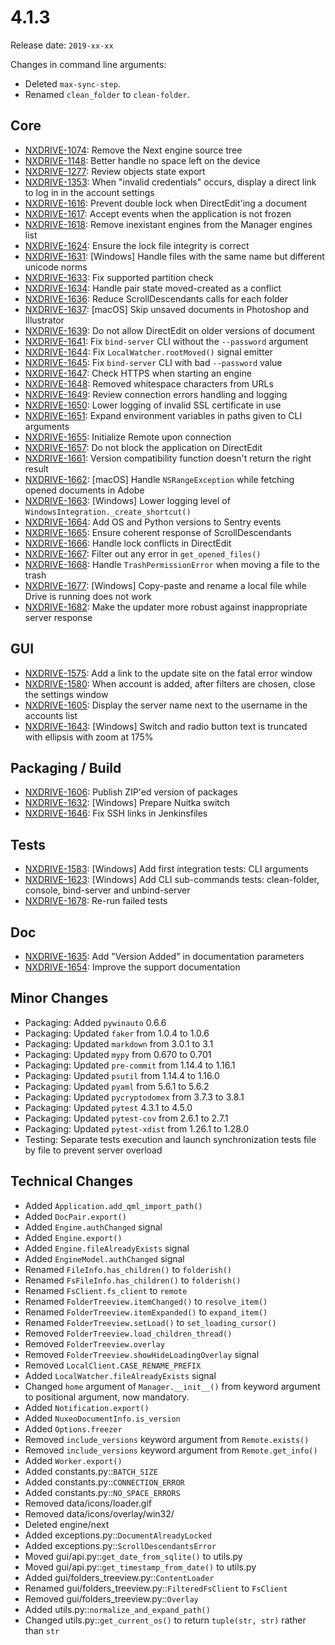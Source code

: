 # 4.1.3

Release date: `2019-xx-xx`

Changes in command line arguments:

- Deleted `max-sync-step`.
- Renamed `clean_folder` to `clean-folder`.

## Core

- [NXDRIVE-1074](https://jira.nuxeo.com/browse/NXDRIVE-1074): Remove the Next engine source tree
- [NXDRIVE-1148](https://jira.nuxeo.com/browse/NXDRIVE-1148): Better handle no space left on the device
- [NXDRIVE-1277](https://jira.nuxeo.com/browse/NXDRIVE-1277): Review objects state export
- [NXDRIVE-1353](https://jira.nuxeo.com/browse/NXDRIVE-1353): When "invalid credentials" occurs, display a direct link to log in in the account settings
- [NXDRIVE-1616](https://jira.nuxeo.com/browse/NXDRIVE-1616): Prevent double lock when DirectEdit'ing a document
- [NXDRIVE-1617](https://jira.nuxeo.com/browse/NXDRIVE-1617): Accept events when the application is not frozen
- [NXDRIVE-1618](https://jira.nuxeo.com/browse/NXDRIVE-1618): Remove inexistant engines from the Manager engines list
- [NXDRIVE-1624](https://jira.nuxeo.com/browse/NXDRIVE-1624): Ensure the lock file integrity is correct
- [NXDRIVE-1631](https://jira.nuxeo.com/browse/NXDRIVE-1631): [Windows] Handle files with the same name but different unicode norms
- [NXDRIVE-1633](https://jira.nuxeo.com/browse/NXDRIVE-1633): Fix supported partition check
- [NXDRIVE-1634](https://jira.nuxeo.com/browse/NXDRIVE-1634): Handle pair state moved-created as a conflict
- [NXDRIVE-1636](https://jira.nuxeo.com/browse/NXDRIVE-1636): Reduce ScrollDescendants calls for each folder
- [NXDRIVE-1637](https://jira.nuxeo.com/browse/NXDRIVE-1637): [macOS] Skip unsaved documents in Photoshop and Illustrator
- [NXDRIVE-1639](https://jira.nuxeo.com/browse/NXDRIVE-1639): Do not allow DirectEdit on older versions of document
- [NXDRIVE-1641](https://jira.nuxeo.com/browse/NXDRIVE-1641): Fix `bind-server` CLI without the `--password` argument
- [NXDRIVE-1644](https://jira.nuxeo.com/browse/NXDRIVE-1644): Fix `LocalWatcher.rootMoved()` signal emitter
- [NXDRIVE-1645](https://jira.nuxeo.com/browse/NXDRIVE-1645): Fix `bind-server` CLI with bad `--password` value
- [NXDRIVE-1647](https://jira.nuxeo.com/browse/NXDRIVE-1647): Check HTTPS when starting an engine
- [NXDRIVE-1648](https://jira.nuxeo.com/browse/NXDRIVE-1648): Removed whitespace characters from URLs
- [NXDRIVE-1649](https://jira.nuxeo.com/browse/NXDRIVE-1649): Review connection errors handling and logging
- [NXDRIVE-1650](https://jira.nuxeo.com/browse/NXDRIVE-1650): Lower logging of invalid SSL certificate in use
- [NXDRIVE-1651](https://jira.nuxeo.com/browse/NXDRIVE-1651): Expand environment variables in paths given to CLI arguments
- [NXDRIVE-1655](https://jira.nuxeo.com/browse/NXDRIVE-1655): Initialize Remote upon connection
- [NXDRIVE-1657](https://jira.nuxeo.com/browse/NXDRIVE-1657): Do not block the application on DirectEdit
- [NXDRIVE-1661](https://jira.nuxeo.com/browse/NXDRIVE-1661): Version compatibility function doesn't return the right result
- [NXDRIVE-1662](https://jira.nuxeo.com/browse/NXDRIVE-1662): [macOS] Handle `NSRangeException` while fetching opened documents in Adobe
- [NXDRIVE-1663](https://jira.nuxeo.com/browse/NXDRIVE-1663): [Windows] Lower logging level of `WindowsIntegration._create_shortcut()`
- [NXDRIVE-1664](https://jira.nuxeo.com/browse/NXDRIVE-1664): Add OS and Python versions to Sentry events
- [NXDRIVE-1665](https://jira.nuxeo.com/browse/NXDRIVE-1665): Ensure coherent response of ScrollDescendants
- [NXDRIVE-1666](https://jira.nuxeo.com/browse/NXDRIVE-1666): Handle lock conflicts in DirectEdit
- [NXDRIVE-1667](https://jira.nuxeo.com/browse/NXDRIVE-1667): Filter out any error in `get_opened_files()`
- [NXDRIVE-1668](https://jira.nuxeo.com/browse/NXDRIVE-1668): Handle `TrashPermissionError` when moving a file to the trash
- [NXDRIVE-1677](https://jira.nuxeo.com/browse/NXDRIVE-1677): [Windows] Copy-paste and rename a local file while Drive is running does not work
- [NXDRIVE-1682](https://jira.nuxeo.com/browse/NXDRIVE-1682): Make the updater more robust against inappropriate server response

## GUI

- [NXDRIVE-1575](https://jira.nuxeo.com/browse/NXDRIVE-1575): Add a link to the update site on the fatal error window
- [NXDRIVE-1580](https://jira.nuxeo.com/browse/NXDRIVE-1580): When account is added, after filters are chosen, close the settings window
- [NXDRIVE-1605](https://jira.nuxeo.com/browse/NXDRIVE-1605): Display the server name next to the username in the accounts list
- [NXDRIVE-1643](https://jira.nuxeo.com/browse/NXDRIVE-1643): [Windows] Switch and radio button text is truncated with ellipsis with zoom at 175%

## Packaging / Build

- [NXDRIVE-1606](https://jira.nuxeo.com/browse/NXDRIVE-1606): Publish ZIP'ed version of packages
- [NXDRIVE-1632](https://jira.nuxeo.com/browse/NXDRIVE-1632): [Windows] Prepare Nuitka switch
- [NXDRIVE-1646](https://jira.nuxeo.com/browse/NXDRIVE-1646): Fix SSH links in Jenkinsfiles

## Tests

- [NXDRIVE-1583](https://jira.nuxeo.com/browse/NXDRIVE-1583): [Windows] Add first integration tests: CLI arguments
- [NXDRIVE-1623](https://jira.nuxeo.com/browse/NXDRIVE-1623): [Windows] Add CLI sub-commands tests: clean-folder, console, bind-server and unbind-server
- [NXDRIVE-1678](https://jira.nuxeo.com/browse/NXDRIVE-1678): Re-run failed tests

## Doc

- [NXDRIVE-1635](https://jira.nuxeo.com/browse/NXDRIVE-1635): Add "Version Added" in documentation parameters
- [NXDRIVE-1654](https://jira.nuxeo.com/browse/NXDRIVE-1654): Improve the support documentation

## Minor Changes

- Packaging: Added `pywinauto` 0.6.6
- Packaging: Updated `faker` from 1.0.4 to 1.0.6
- Packaging: Updated `markdown` from 3.0.1 to 3.1
- Packaging: Updated `mypy` from 0.670 to 0.701
- Packaging: Updated `pre-commit` from 1.14.4 to 1.16.1
- Packaging: Updated `psutil` from 1.14.4 to 1.16.0
- Packaging: Updated `pyaml` from 5.6.1 to 5.6.2
- Packaging: Updated `pycryptodomex` from 3.7.3 to 3.8.1
- Packaging: Updated `pytest` 4.3.1 to 4.5.0
- Packaging: Updated `pytest-cov` from 2.6.1 to 2.7.1
- Packaging: Updated `pytest-xdist` from 1.26.1 to 1.28.0
- Testing: Separate tests execution and launch synchronization tests file by file to prevent server overload

## Technical Changes

- Added `Application.add_qml_import_path()`
- Added `DocPair.export()`
- Added `Engine.authChanged` signal
- Added `Engine.export()`
- Added `Engine.fileAlreadyExists` signal
- Added `EngineModel.authChanged` signal
- Renamed `FileInfo.has_children()` to `folderish()`
- Renamed `FsFileInfo.has_children()` to `folderish()`
- Renamed `FsClient.fs_client` to `remote`
- Renamed `FolderTreeview.itemChanged()` to `resolve_item()`
- Renamed `FolderTreeview.itemExpanded()` to `expand_item()`
- Renamed `FolderTreeview.setLoad()` to `set_loading_cursor()`
- Removed `FolderTreeview.load_children_thread()`
- Removed `FolderTreeview.overlay`
- Removed `FolderTreeview.showHideLoadingOverlay` signal
- Removed `LocalClient.CASE_RENAME_PREFIX`
- Added `LocalWatcher.fileAlreadyExists` signal
- Changed `home` argument of `Manager.__init__()` from keyword argument to positional argument, now mandatory.
- Added `Notification.export()`
- Added `NuxeoDocumentInfo.is_version`
- Added `Options.freezer`
- Removed `include_versions` keyword argument from `Remote.exists()`
- Removed `include_versions` keyword argument from `Remote.get_info()`
- Added `Worker.export()`
- Added constants.py::`BATCH_SIZE`
- Added constants.py::`CONNECTION_ERROR`
- Added constants.py::`NO_SPACE_ERRORS`
- Removed data/icons/loader.gif
- Removed data/icons/overlay/win32/
- Deleted engine/next
- Added exceptions.py::`DocumentAlreadyLocked`
- Added exceptions.py::`ScrollDescendantsError`
- Moved gui/api.py::`get_date_from_sqlite()` to utils.py
- Moved gui/api.py::`get_timestamp_from_date()` to utils.py
- Added gui/folders_treeview.py::`ContentLoader`
- Renamed gui/folders_treeview.py::`FilteredFsClient` to `FsClient`
- Removed gui/folders_treeview.py::`Overlay`
- Added utils.py::`normalize_and_expand_path()`
- Changed utils.py::`get_current_os()` to return `tuple(str, str)` rather than `str`
